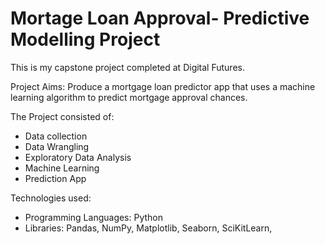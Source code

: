 # Mortage Loan Approval- Predictive Modelling Project

This is my capstone project completed at Digital Futures.

Project Aims:
  Produce a mortgage loan predictor app that uses a machine learning algorithm to predict mortgage approval chances. 

The Project consisted of:
  * Data collection
  * Data Wrangling
  * Exploratory Data Analysis
  * Machine Learning
  * Prediction App

Technologies used:
  * Programming Languages: Python
  * Libraries: Pandas, NumPy, Matplotlib, Seaborn, SciKitLearn, 

  
